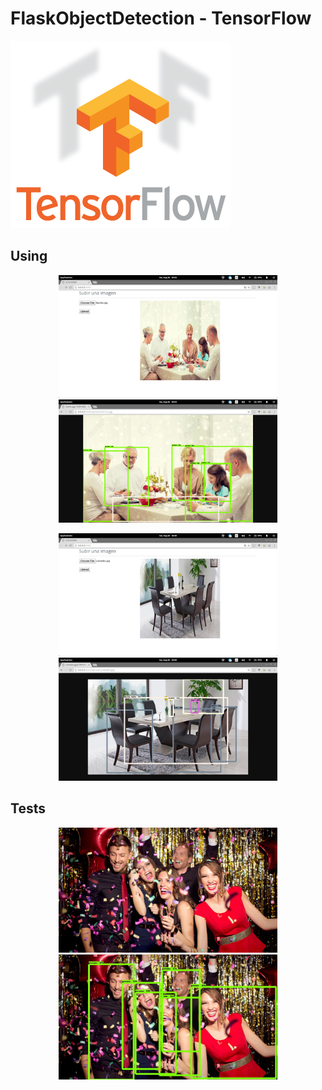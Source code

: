 # FlaskObjectDetection - TensorFlow

[![](images/logo.png)](https://www.tensorflow.org/)

## Using

<p align="center">
  <img src="images/image3.png" width="350"/>
  <img src="images/image4.png" width="350"/>
</p>

<p align="center">
  <img src="images/image5.png" width="350"/>
  <img src="images/image6.png" width="350"/>
</p>

## Tests

<p align="center">
  <img src="tests/fiesta.jpg" width="350"/>
  <img src="uploads/fiesta.jpg" width="350"/>
</p>